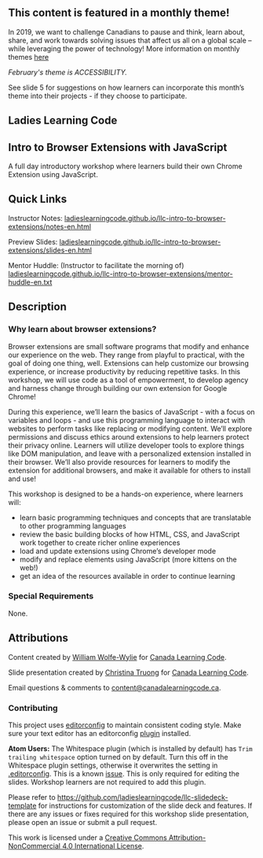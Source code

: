 ## This content is featured in a monthly theme!

In 2019, we want to challenge Canadians to pause and think, learn about, share, and work towards solving issues that affect us all on a global scale – while leveraging the power of technology!  More information on monthly themes [here](https://www.canadalearningcode.ca/code-can-change-the-world/)

*February's theme is ACCESSIBILITY.*

See slide 5 for suggestions on how learners can incorporate this month’s theme into their projects - if they choose to participate.

## Ladies Learning Code
## Intro to Browser Extensions with JavaScript

A full day introductory workshop where learners build their own Chrome Extension using JavaScript.

## Quick Links

Instructor Notes: <a href="https://ladieslearningcode.github.io/llc-intro-to-browser-extensions/notes-en.html">ladieslearningcode.github.io/llc-intro-to-browser-extensions/notes-en.html</a>

Preview Slides: <a href="https://ladieslearningcode.github.io/llc-intro-to-browser-extensions/slides-en.html">ladieslearningcode.github.io/llc-intro-to-browser-extensions/slides-en.html</a>

Mentor Huddle: (Instructor to facilitate the morning of) <a href="https://ladieslearningcode.github.io/llc-intro-to-browser-extensions/mentor-huddle-en.txt">ladieslearningcode.github.io/llc-intro-to-browser-extensions/mentor-huddle-en.txt</a>

## Description

### Why learn about browser extensions?
Browser extensions are small software programs that modify and enhance our experience on the web. They range from playful to practical, with the goal of doing one thing, well. Extensions can help customize our browsing experience, or increase productivity by reducing repetitive tasks. In this workshop, we will use code as a tool of empowerment, to develop agency and harness change through building our own extension for Google Chrome!

During this experience, we’ll learn the basics of JavaScript - with a focus on variables and loops - and use this programming language to interact with websites to perform tasks like replacing or modifying content.  We’ll explore permissions and discuss ethics around extensions to help learners protect their privacy online.  Learners will utilize developer tools to explore things like DOM manipulation, and leave with a personalized extension installed in their browser. We’ll also provide resources for learners to modify the extension for additional browsers, and make it available for others to install and use!

This workshop is designed to be a hands-on experience, where learners will:
* learn basic programming techniques and concepts that are translatable to other programming languages
* review the basic building blocks of how HTML, CSS, and JavaScript work together to create richer online experiences
* load and update extensions using Chrome’s developer mode
* modify and replace elements using JavaScript (more kittens on the web!)
* get an idea of the resources available in order to continue learning

### Special Requirements
None.

## Attributions

Content created by [William Wolfe-Wylie](http://www.wolfewylie.com) for [Canada Learning Code](http://canadalearningcode.ca).

Slide presentation created by [Christina Truong](http://christinatruong.com) for [Canada Learning Code](http://canadalearningcode.ca).

Email questions & comments to <content@canadalearningcode.ca>.

### Contributing

This project uses [editorconfig](http://editorconfig.org/) to maintain consistent coding style. Make sure your text editor has an editorconfig [plugin](http://editorconfig.org/#download) installed.

**Atom Users:** The Whitespace plugin (which is installed by default) has `Trim trailing whitespace` option turned on by default. Turn this off in the Whitespace plugin settings, otherwise it overwrites the setting in [.editorconfig](.editorconfig). This is a known [issue](https://github.com/sindresorhus/atom-editorconfig/issues/3).  This is only required for editing the slides. Workshop learners are not required to add this plugin.

Please refer to https://github.com/ladieslearningcode/llc-slidedeck-template for instructions for customization of the slide deck and features. If there are any issues or fixes required for this workshop slide presentation, please open an issue or submit a pull request.

This work is licensed under a <a rel="license" href="http://creativecommons.org/licenses/by-nc/4.0/">Creative Commons Attribution-NonCommercial 4.0 International License</a>.
